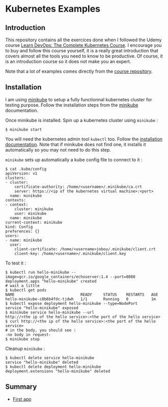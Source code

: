# Kubernetes Examples

## Introduction

This repository contains all the exercices done when I followed the Udemy course [Learn DevOps: The Complete Kubernetes Course](https://www.udemy.com/learn-devops-the-complete-kubernetes-course/). I encourage you to buy and follow this course yourself, it is a really great introduction that covers almost all the tools you need to know to be productive. Of course, it is an introduction course so it does not make you an expert.

Note that a lot of examples comes directly from the [course repository](https://github.com/wardviaene/kubernetes-course).

## Installation

I am using [minikube](https://github.com/kubernetes/minikube) to setup a fully functionnal kubernetes cluster for testing purpose. Follow the installation steps from the [minikube](https://github.com/kubernetes/minikube) documentation.

Once minikube is installed. Spin up a kubernetes cluster using `minikube` :

```
$ minikube start
```

You will need the kubernetes admin tool `kubectl` too. Follow the [installation documentation](https://kubernetes.io/docs/tasks/tools/install-kubectl/#install-kubectl-binary-via-curl). Note that if minikube does not find one, it installs it automatically so you may not need to do this step.

`minikube` sets up automatically a kube config file to connect to it :

```
$ cat .kube/config
apiVersion: v1
clusters:
- cluster:
    certificate-authority: /home/<username>/.minikube/ca.crt
    server: https://<ip of the kubernetes virtual machine>:<port>
  name: minikube
contexts:
- context:
    cluster: minikube
    user: minikube
  name: minikube
current-context: minikube
kind: Config
preferences: {}
users:
- name: minikube
  user:
    client-certificate: /home/<username>jobou/.minikube/client.crt
    client-key: /home/<username>/.minikube/client.key
```

To test it :

```
$ kubectl run hello-minikube --image=gcr.io/google_containers/echoserver:1.4 --port=8080
deployment.apps "hello-minikube" created
# wait a little
$ kubectl get pods
NAME                             READY     STATUS    RESTARTS   AGE
hello-minikube-c8b6b4fdc-tjdwh   1/1       Running   0          1m
$ kubectl expose deployment hello-minikube --type=NodePort
service "hello-minikube" exposed
$ minikube service hello-minikube --url
http://<the ip of the hello service>:<the port of the hello service>
$ curl http://<the ip of the hello service>:<the port of the hello service>
# in the body, you should see :
-no body in request-
$ minikube stop
```

Cleanup `minikube` :

```
$ kubectl delete service hello-minikube
service "hello-minikube" deleted
$ kubectl delete deployment hello-minikube
deployment.extensions "hello-minikube" deleted
```

## Summary

* [First app](./01-first-app/README.md)